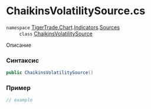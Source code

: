 
# ChaikinsVolatilitySource.cs
`namespace` [TigerTrade.Chart](../../../../../TigerTrade.Chart.md).[Indicators](../../../../../TigerTrade.Chart/Indicators.md).[Sources](../../../../../TigerTrade.Chart/Indicators/Sources.md)  
&nbsp;&nbsp;&nbsp;&nbsp;&nbsp;&nbsp;&nbsp;&nbsp;&nbsp;`class` [ChaikinsVolatilitySource](../../ChaikinsVolatilitySource.cs.md)

Описание

### Синтаксис
```csharp
public ChaikinsVolatilitySource()
```


### Пример  
```csharp
// example
```
                    
                    